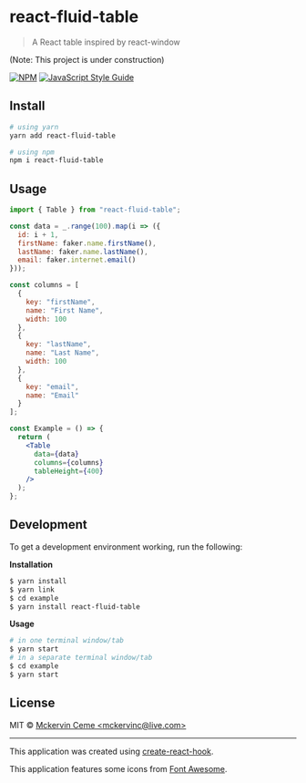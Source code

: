 # react-fluid-table

> A React table inspired by react-window

(Note: This project is under construction)

[![NPM](https://img.shields.io/npm/v/react-fluid-table?style=flat-square)](https://www.npmjs.com/package/react-fluid-table) [![JavaScript Style Guide](https://img.shields.io/badge/code_style-standard-brightgreen.svg?style=flat-square)](https://standardjs.com)

## Install

```bash
# using yarn
yarn add react-fluid-table

# using npm
npm i react-fluid-table
```

## Usage

```jsx
import { Table } from "react-fluid-table";

const data = _.range(100).map(i => ({
  id: i + 1,
  firstName: faker.name.firstName(),
  lastName: faker.name.lastName(),
  email: faker.internet.email()
}));

const columns = [
  {
    key: "firstName",
    name: "First Name",
    width: 100
  },
  {
    key: "lastName",
    name: "Last Name",
    width: 100
  },
  {
    key: "email",
    name: "Email"
  }
];

const Example = () => {
  return (
    <Table
      data={data}
      columns={columns}
      tableHeight={400}
    />
  );
};
```

## Development

To get a development environment working, run the following:

**Installation**

```bash
$ yarn install
$ yarn link
$ cd example
$ yarn install react-fluid-table
```

**Usage**

```bash
# in one terminal window/tab
$ yarn start
# in a separate terminal window/tab
$ cd example
$ yarn start
```

## License

MIT © [Mckervin Ceme &lt;mckervinc@live.com&gt;](https://github.com/mckervinc)

---

This application was created using [create-react-hook](https://github.com/hermanya/create-react-hook).

This application features some icons from [Font Awesome](https://fontawesome.com/license/free).
